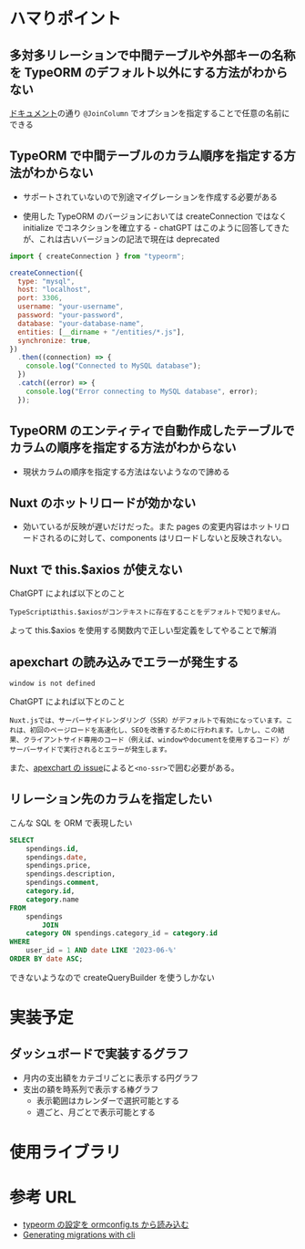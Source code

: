 # ハマりポイント

## 多対多リレーションで中間テーブルや外部キーの名称を TypeORM のデフォルト以外にする方法がわからない

[ドキュメント](https://typeorm.io/relations#joincolumn-options)の通り `@JoinColumn` でオプションを指定することで任意の名前にできる

## TypeORM で中間テーブルのカラム順序を指定する方法がわからない

- サポートされていないので別途マイグレーションを作成する必要がある

- 使用した TypeORM のバージョンにおいては createConnection ではなく initialize でコネクションを確立する - chatGPT はこのように回答してきたが、これは古いバージョンの記法で現在は deprecated

```javascript
import { createConnection } from "typeorm";

createConnection({
  type: "mysql",
  host: "localhost",
  port: 3306,
  username: "your-username",
  password: "your-password",
  database: "your-database-name",
  entities: [__dirname + "/entities/*.js"],
  synchronize: true,
})
  .then((connection) => {
    console.log("Connected to MySQL database");
  })
  .catch((error) => {
    console.log("Error connecting to MySQL database", error);
  });
```

## TypeORM のエンティティで自動作成したテーブルでカラムの順序を指定する方法がわからない

- 現状カラムの順序を指定する方法はないようなので諦める

## Nuxt のホットリロードが効かない

- 効いているが反映が遅いだけだった。また pages の変更内容はホットリロードされるのに対して、components はリロードしないと反映されない。

## Nuxt で this.$axios が使えない

ChatGPT によれば以下とのこと

```
TypeScriptはthis.$axiosがコンテキストに存在することをデフォルトで知りません。
```

よって this.$axios を使用する関数内で正しい型定義をしてやることで解消

## apexchart の読み込みでエラーが発生する

```
window is not defined
```

ChatGPT によれば以下とのこと

```
Nuxt.jsでは、サーバーサイドレンダリング（SSR）がデフォルトで有効になっています。これは、初回のページロードを高速化し、SEOを改善するために行われます。しかし、この結果、クライアントサイド専用のコード（例えば、windowやdocumentを使用するコード）がサーバーサイドで実行されるとエラーが発生します。
```

また、[apexchart の issue](https://github.com/apexcharts/vue-apexcharts/issues/103)によると`<no-ssr>`で囲む必要がある。

## リレーション先のカラムを指定したい

こんな SQL を ORM で表現したい

```sql
SELECT
    spendings.id,
    spendings.date,
    spendings.price,
    spendings.description,
    spendings.comment,
    category.id,
    category.name
FROM
    spendings
        JOIN
    category ON spendings.category_id = category.id
WHERE
    user_id = 1 AND date LIKE '2023-06-%'
ORDER BY date ASC;
```

できないようなので createQueryBuilder を使うしかない

# 実装予定

## ダッシュボードで実装するグラフ

- 月内の支出額をカテゴリごとに表示する円グラフ
- 支出の額を時系列で表示する棒グラフ
  - 表示範囲はカレンダーで選択可能とする
  - 週ごと、月ごとで表示可能とする

# 使用ライブラリ

# 参考 URL

- [typeorm の設定を ormconfig.ts から読み込む](https://zenn.dev/msksgm/articles/20211107-typeorm-ormconfig)
- [Generating migrations with cli](https://github.com/typeorm/typeorm/issues/8810)
